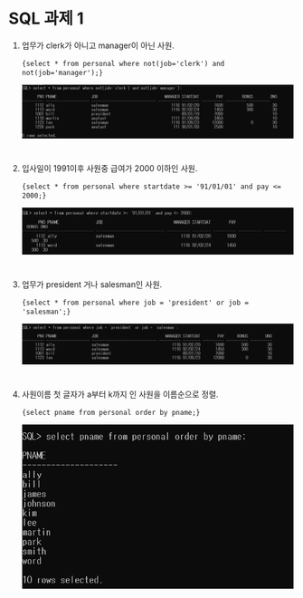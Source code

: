 # SQL 과제 1


1. 업무가 clerk가 아니고 manager이 아닌 사원.
   <pre><code>{select * from personal where not(job='clerk') and not(job='manager');}</code></pre>
   ![Alt text](./img/1.PNG)  
   #
2. 입사일이 1991이후 사원중 급여가 2000 이하인 사원.
   <pre><code>{select * from personal where startdate >= '91/01/01' and pay <= 2000;}</code></pre>
   ![Alt text](./img/2.PNG)  
   #
3. 업무가 president 거나 salesman인 사원.
   <pre><code>{select * from personal where job = 'president' or job = 'salesman';}</code></pre>
   ![Alt text](./img/3.PNG)  
   #
4. 사원이름 첫 글자가 a부터 k까지 인 사원을 이름순으로 정렬.
    <pre><code>{select pname from personal order by pname;}</code></pre>
    ![Alt text](./img/4.PNG)  
    #
